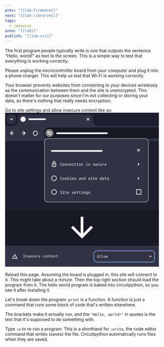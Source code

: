 ```yaml
---
prev: "[[lab-firmware]]"
next: "[[lab-libraries]]"
tags:
  - resource
area: "[[lab]]"
publish: "[[lab-src]]"
---
```


The first program people typically write is one that outputs the sentence "Hello, world!" as text to the screen. This is a simple way to test that everything is working correctly.

Please unplug the microcontroller board from your computer and plug it into a phone charger. This will help us test that Wi-Fi is working correctly.

Your browser prevents websites from connecting to your devices wirelessly as the communication between them and the site is unencrypted. This doesn't matter for our purposes since I'm not collecting or storing your data, so there's nothing that really needs encryption.

Go to site settings and allow insecure content like so:
![go to the page settings and allow insecure content](scan-security.svg)

Reload this page. Assuming the board is plugged in, this site will connect to it. This might take about a minute. Then the top right section should load the program from it. The hello world program is baked into circuitpython, so you see it after installing it.

Let's break down the program: `print` is a function. A function is just a command that runs some block of code that's written elsewhere.

The brackets make it actually run, and the `"Hello, world!"` in quotes is the text that it's supposed to do something with.

Type `:w` to re-run a program. This is a shorthand for `:write`, the code editor command that writes (saves) the file. Circuitpython automatically runs files when they are saved.